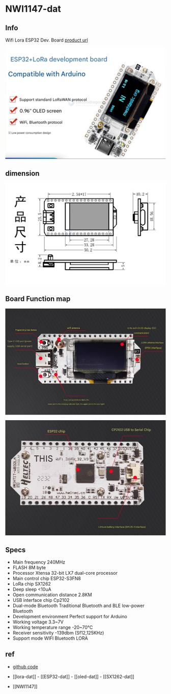
# NWI1147-dat

## Info 
 
Wifi Lora ESP32 Dev. Board [product url](https://www.electrodragon.com/product/wifi-lora-32-dev-board/)

![](2025-03-07-16-03-43.png)



## dimension

![](2025-03-07-16-05-47.png)


## Board Function map 

![](2025-03-07-16-06-30.png)


![](2025-03-07-16-06-59.png)

## Specs 

- Main frequency 240MHz
- FLASH 8M byte
- Processor Xtensa 32-bit LX7 dual-core processor
- Main control chip ESP32-S3FN8
- LoRa chip SX1262
- Deep sleep <10uA
- Open communication distance 2.8KM
- USB interface chip Cp2102
- Dual-mode Bluetooth Traditional Bluetooth and BLE low-power Bluetooth
- Development environment Perfect support for Arduino
- Working voltage 3.3~7V
- Working temperature range -20~70℃
- Receiver sensitivity -139dbm (Sf12,125KHz)
- Support mode WIFI Bluetooth LORA


## ref 

- [github code](https://github.com/Heltec-Aaron-Lee/WiFi_Kit_series)

- [[lora-dat]] - [[ESP32-dat]] - [[oled-dat]] - [[SX1262-dat]]

- [[NWI1147]]